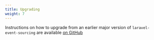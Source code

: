 ```yaml
---
title: Upgrading
weight: 7
---
```


Instructions on how to upgrade from an earlier major version of `laravel-event-sourcing` are available  [on GitHub](https://github.com/spatie/laravel-event-sourcing/blob/master/UPGRADING.md)
